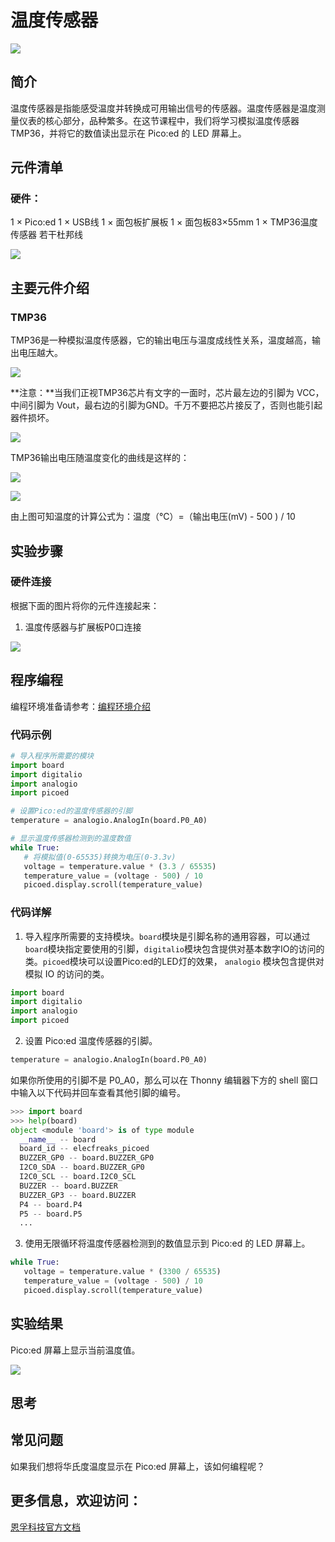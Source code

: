 ﻿---
sidebar_position: 10
sidebar_label: 温度传感器
---

# 温度传感器

![](https://wiki-media-ef.oss-cn-hongkong.aliyuncs.com/docs/pico/picoed/circuit-design/picoed-starter-kit/images/pico-ed-starter-kit-case-07-01.png)

## 简介
温度传感器是指能感受温度并转换成可用输出信号的传感器。温度传感器是温度测量仪表的核心部分，品种繁多。在这节课程中，我们将学习模拟温度传感器 TMP36，并将它的数值读出显示在 Pico:ed 的 LED 屏幕上。

## 元件清单

### 硬件：
1 × Pico:ed
1 × USB线
1 × 面包板扩展板
1 × 面包板83×55mm
1 × TMP36温度传感器
若干杜邦线

![](https://wiki-media-ef.oss-cn-hongkong.aliyuncs.com/docs/pico/picoed/circuit-design/picoed-starter-kit/images/pico-ed-starter-kit-case-07-02.png)


## 主要元件介绍

### TMP36
TMP36是一种模拟温度传感器，它的输出电压与温度成线性关系，温度越高，输出电压越大。

![](https://wiki-media-ef.oss-cn-hongkong.aliyuncs.com/docs/pico/picoed/circuit-design/picoed-starter-kit/images/pico-ed-starter-kit-case-07-03.png)

**注意：**当我们正视TMP36芯片有文字的一面时，芯片最左边的引脚为 VCC，中间引脚为 Vout，最右边的引脚为GND。千万不要把芯片接反了，否则也能引起器件损坏。

![](https://wiki-media-ef.oss-cn-hongkong.aliyuncs.com/docs/pico/picoed/circuit-design/picoed-starter-kit/images/pico-ed-starter-kit-case-07-04.png)

TMP36输出电压随温度变化的曲线是这样的：

![](https://wiki-media-ef.oss-cn-hongkong.aliyuncs.com/docs/pico/picoed/circuit-design/picoed-starter-kit/images/pico-ed-starter-kit-case-07-05.png)

![](https://wiki-media-ef.oss-cn-hongkong.aliyuncs.com/docs/pico/picoed/circuit-design/picoed-starter-kit/images/pico-ed-starter-kit-case-07-06.png)

由上图可知温度的计算公式为：温度（℃）=（输出电压(mV) - 500 ) / 10

## 实验步骤

### 硬件连接
根据下面的图片将你的元件连接起来：

1. 温度传感器与扩展板P0口连接

![](https://wiki-media-ef.oss-cn-hongkong.aliyuncs.com/docs/pico/picoed/circuit-design/picoed-starter-kit/images/pico-ed-starter-kit-case-07-07.png)


## 程序编程
编程环境准备请参考：[编程环境介绍](https://www.yuque.com/elecfreaks-learn/picoed/er7nuh)

### 代码示例
```python
# 导入程序所需要的模块
import board
import digitalio
import analogio
import picoed

# 设置Pico:ed的温度传感器的引脚
temperature = analogio.AnalogIn(board.P0_A0)

# 显示温度传感器检测到的温度数值
while True:
   # 将模拟值(0-65535)转换为电压(0-3.3v)
   voltage = temperature.value * (3.3 / 65535)
   temperature_value = (voltage - 500) / 10
   picoed.display.scroll(temperature_value)
```

### 代码详解

1. 导入程序所需要的支持模块。`board`模块是引脚名称的通用容器，可以通过`board`模块指定要使用的引脚，`digitalio`模块包含提供对基本数字IO的访问的类。`picoed`模块可以设置Pico:ed的LED灯的效果， `analogio` 模块包含提供对模拟 IO 的访问的类。
```python
import board
import digitalio
import analogio
import picoed
```

2. 设置 Pico:ed 温度传感器的引脚。
```python
temperature = analogio.AnalogIn(board.P0_A0)
```
如果你所使用的引脚不是 P0_A0，那么可以在 Thonny 编辑器下方的 shell 窗口中输入以下代码并回车查看其他引脚的编号。
```python
>>> import board
>>> help(board)
object <module 'board'> is of type module
  __name__ -- board
  board_id -- elecfreaks_picoed
  BUZZER_GP0 -- board.BUZZER_GP0
  I2C0_SDA -- board.BUZZER_GP0
  I2C0_SCL -- board.I2C0_SCL
  BUZZER -- board.BUZZER
  BUZZER_GP3 -- board.BUZZER
  P4 -- board.P4
  P5 -- board.P5
  ...
```

3. 使用无限循环将温度传感器检测到的数值显示到 Pico:ed 的 LED 屏幕上。
```python
while True:
   voltage = temperature.value * (3300 / 65535)
   temperature_value = (voltage - 500) / 10
   picoed.display.scroll(temperature_value)
```

## 实验结果
Pico:ed 屏幕上显示当前温度值。

![](https://wiki-media-ef.oss-cn-hongkong.aliyuncs.com/docs/pico/picoed/circuit-design/picoed-starter-kit/images/pico-ed-starter-kit-case-07.gif)


## 思考

## 常见问题
如果我们想将华氏度温度显示在 Pico:ed 屏幕上，该如何编程呢？

## 更多信息，欢迎访问：
[恩孚科技官方文档](https://www.elecfreaks.com/learn-en/)
